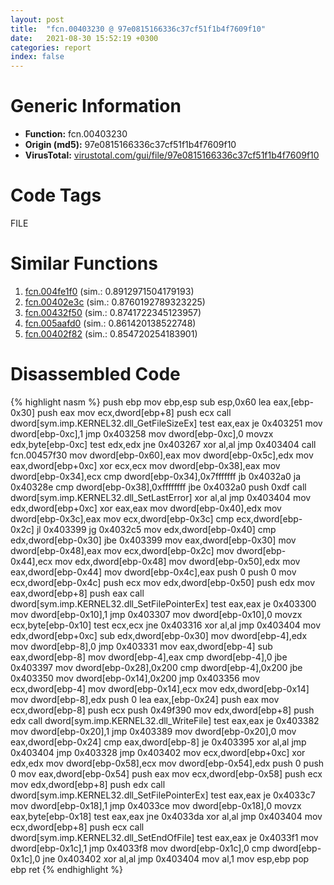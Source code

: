 ```yaml
---
layout: post
title:  "fcn.00403230 @ 97e0815166336c37cf51f1b4f7609f10"
date:   2021-08-30 15:52:19 +0300
categories: report
index: false
---
```


# Generic Information
- **Function:** fcn.00403230
- **Origin (md5):** 97e0815166336c37cf51f1b4f7609f10
- **VirusTotal:** [virustotal.com/gui/file/97e0815166336c37cf51f1b4f7609f10][virustotal_ref]

# Code Tags
<span class="tag" id="FILE">FILE</span>


# Similar Functions

1. [fcn.004fe1f0][similar_1_ref] (sim.: 0.8912971504179193)
2. [fcn.00402e3c][similar_2_ref] (sim.: 0.8760192789323225)
3. [fcn.00432f50][similar_3_ref] (sim.: 0.8741722345123957)
4. [fcn.005aafd0][similar_4_ref] (sim.: 0.861420138522748)
5. [fcn.00402f82][similar_5_ref] (sim.: 0.854720254183901)


# Disassembled Code

{% highlight nasm %}
push ebp
mov ebp,esp
sub esp,0x60
lea eax,[ebp-0x30]
push eax
mov ecx,dword[ebp+8]
push ecx
call dword[sym.imp.KERNEL32.dll_GetFileSizeEx]
test eax,eax
je 0x403251
mov dword[ebp-0xc],1
jmp 0x403258
mov dword[ebp-0xc],0
movzx edx,byte[ebp-0xc]
test edx,edx
jne 0x403267
xor al,al
jmp 0x403404
call fcn.00457f30
mov dword[ebp-0x60],eax
mov dword[ebp-0x5c],edx
mov eax,dword[ebp+0xc]
xor ecx,ecx
mov dword[ebp-0x38],eax
mov dword[ebp-0x34],ecx
cmp dword[ebp-0x34],0x7fffffff
jb 0x4032a0
ja 0x40328e
cmp dword[ebp-0x38],0xffffffff
jbe 0x4032a0
push 0xdf
call dword[sym.imp.KERNEL32.dll_SetLastError]
xor al,al
jmp 0x403404
mov edx,dword[ebp+0xc]
xor eax,eax
mov dword[ebp-0x40],edx
mov dword[ebp-0x3c],eax
mov ecx,dword[ebp-0x3c]
cmp ecx,dword[ebp-0x2c]
jl 0x403399
jg 0x4032c5
mov edx,dword[ebp-0x40]
cmp edx,dword[ebp-0x30]
jbe 0x403399
mov eax,dword[ebp-0x30]
mov dword[ebp-0x48],eax
mov ecx,dword[ebp-0x2c]
mov dword[ebp-0x44],ecx
mov edx,dword[ebp-0x48]
mov dword[ebp-0x50],edx
mov eax,dword[ebp-0x44]
mov dword[ebp-0x4c],eax
push 0
push 0
mov ecx,dword[ebp-0x4c]
push ecx
mov edx,dword[ebp-0x50]
push edx
mov eax,dword[ebp+8]
push eax
call dword[sym.imp.KERNEL32.dll_SetFilePointerEx]
test eax,eax
je 0x403300
mov dword[ebp-0x10],1
jmp 0x403307
mov dword[ebp-0x10],0
movzx ecx,byte[ebp-0x10]
test ecx,ecx
jne 0x403316
xor al,al
jmp 0x403404
mov edx,dword[ebp+0xc]
sub edx,dword[ebp-0x30]
mov dword[ebp-4],edx
mov dword[ebp-8],0
jmp 0x403331
mov eax,dword[ebp-4]
sub eax,dword[ebp-8]
mov dword[ebp-4],eax
cmp dword[ebp-4],0
jbe 0x403397
mov dword[ebp-0x28],0x200
cmp dword[ebp-4],0x200
jbe 0x403350
mov dword[ebp-0x14],0x200
jmp 0x403356
mov ecx,dword[ebp-4]
mov dword[ebp-0x14],ecx
mov edx,dword[ebp-0x14]
mov dword[ebp-8],edx
push 0
lea eax,[ebp-0x24]
push eax
mov ecx,dword[ebp-8]
push ecx
push 0x49f390
mov edx,dword[ebp+8]
push edx
call dword[sym.imp.KERNEL32.dll_WriteFile]
test eax,eax
je 0x403382
mov dword[ebp-0x20],1
jmp 0x403389
mov dword[ebp-0x20],0
mov eax,dword[ebp-0x24]
cmp eax,dword[ebp-8]
je 0x403395
xor al,al
jmp 0x403404
jmp 0x403328
jmp 0x403402
mov ecx,dword[ebp+0xc]
xor edx,edx
mov dword[ebp-0x58],ecx
mov dword[ebp-0x54],edx
push 0
push 0
mov eax,dword[ebp-0x54]
push eax
mov ecx,dword[ebp-0x58]
push ecx
mov edx,dword[ebp+8]
push edx
call dword[sym.imp.KERNEL32.dll_SetFilePointerEx]
test eax,eax
je 0x4033c7
mov dword[ebp-0x18],1
jmp 0x4033ce
mov dword[ebp-0x18],0
movzx eax,byte[ebp-0x18]
test eax,eax
jne 0x4033da
xor al,al
jmp 0x403404
mov ecx,dword[ebp+8]
push ecx
call dword[sym.imp.KERNEL32.dll_SetEndOfFile]
test eax,eax
je 0x4033f1
mov dword[ebp-0x1c],1
jmp 0x4033f8
mov dword[ebp-0x1c],0
cmp dword[ebp-0x1c],0
jne 0x403402
xor al,al
jmp 0x403404
mov al,1
mov esp,ebp
pop ebp
ret
{% endhighlight %}


[similar_1_ref]: /report/fcn.004fe1f0@c60344b51fa39a329b92557d24ff7670
[similar_2_ref]: /report/fcn.00402e3c@8f6115b96a1ecdf25f9987837dfa155b
[similar_3_ref]: /report/fcn.00432f50@279a61b1e76da49531f1f16fd1102a2d
[similar_4_ref]: /report/fcn.005aafd0@d65363c7c6c188277432c9e4251c44e5
[similar_5_ref]: /report/fcn.00402f82@5d44fc96ec059e83cbab5efb708e5e9e
[virustotal_ref]: https://www.virustotal.com/gui/file/97e0815166336c37cf51f1b4f7609f10